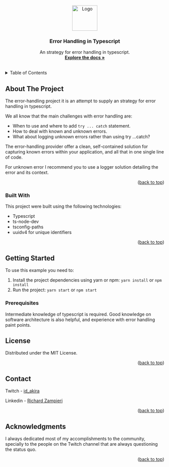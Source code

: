 <a name="readme-top"></a>

<!-- PROJECT LOGO -->
<br />
<div align="center">
  <a href="https://github.com/othneildrew/Best-README-Template">
    <img src="images/logo.png" alt="Logo" width="80" height="80">
  </a>

  <h3 align="center">Error Handling in Typescript</h3>

  <p align="center">
    An strategy for error handling in typescript.
    <br />
    <a href="address for typedoc"><strong>Explore the docs »</strong></a>
    <br />
    <br />
  </p>
</div>

<!-- TABLE OF CONTENTS -->
<details>
  <summary>Table of Contents</summary>
  <ol>
    <li>
      <a href="#about-the-project">About The Project</a>
      <ul>
        <li><a href="#built-with">Built With</a></li>
      </ul>
    </li>
    <li>
      <a href="#getting-started">Getting Started</a>
      <ul>
        <li><a href="#prerequisites">Prerequisites</a></li>
        <li><a href="#installation">Installation</a></li>
      </ul>
    </li>
    <li><a href="#license">License</a></li>
    <li><a href="#contact">Contact</a></li>
    <li><a href="#acknowledgments">Acknowledgments</a></li>
  </ol>
</details>

<!-- ABOUT THE PROJECT -->

## About The Project

The error-handling project it is an attempt to supply an strategy for error handling in typescript.

We all know that the main challenges with error handling are:

-   When to use and where to add `try ... catch` statement.
-   How to deal with known and unknown errors.
-   What about logging unknown errors rather than using try ...catch?

The error-handling provider offer a clean, self-contained solution for capturing known errors within your application, and all that in one single line of code.

For unknown error I recommend you to use a logger solution detailing the error and its context.

<p align="right">(<a href="#readme-top">back to top</a>)</p>

### Built With

This project were built using the following technologies:

-   Typescript
-   ts-node-dev
-   tsconfig-paths
-   uuidv4 for unique identifiers

<p align="right">(<a href="#readme-top">back to top</a>)</p>

<!-- GETTING STARTED -->

## Getting Started

To use this example you need to:

1. Install the project dependencies using yarn or npm: `yarn install` or `npm install`
2. Run the project: `yarn start` or `npm start`

### Prerequisites

Intermediate knowledge of typescript is required. Good knowledge on software architecture is also helpful, and experience with error handling paint points.

<!-- LICENSE -->

## License

Distributed under the MIT License.

<p align="right">(<a href="#readme-top">back to top</a>)</p>

<!-- CONTACT -->

## Contact

Twitch - [id_akira](https://www.twitch.tv/id_akira)

Linkedin - [Richard Zampieri](https://www.linkedin.com/in/richardzampieri/)

<p align="right">(<a href="#readme-top">back to top</a>)</p>

<!-- ACKNOWLEDGMENTS -->

## Acknowledgments

I always dedicated most of my accomplishments to the community, specially to the people on the Twitch channel that are always questioning the status quo.

<p align="right">(<a href="#readme-top">back to top</a>)</p>

